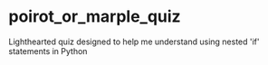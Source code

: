 # poirot_or_marple_quiz
Lighthearted quiz designed to help me understand using nested 'if' statements in Python
